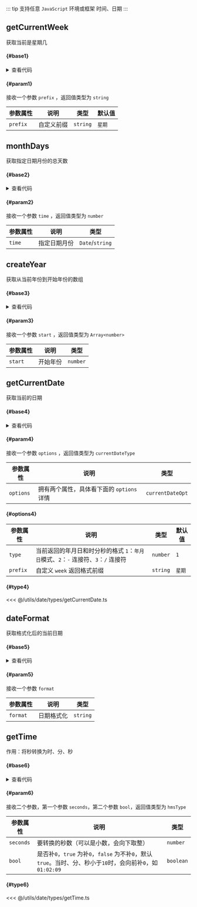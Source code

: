 <script setup>
import { useAddNumInOutlineLabel } from '../../.vitepress/utils/createElement.ts'
useAddNumInOutlineLabel(6)

import getCurrentWeek from './getCurrentWeek.vue'
import monthDays from './monthDays.vue'
import createYear from './createYear.vue'
import getCurrentDate from './getCurrentDate.vue'
import dateFormat from './dateFormat.vue'
import getTime from './getTime.vue'
</script>

::: tip 支持任意 `JavaScript` 环境或框架
时间、日期
:::

## getCurrentWeek

获取当前是星期几

<div class="pure-border">

#### <divider-base /> {#base1}

<getCurrentWeek />

<details>

<summary>查看代码</summary>

<<< @/utils/date/getCurrentWeek.vue

</details>

#### <divider-param /> {#param1}

接收一个参数 `prefix` ，返回值类型为 `string`

| **参数属性** | **说明**   | **类型** | **默认值** |
| ------------ | ---------- | -------- | ---------- |
| `prefix`     | 自定义前缀 | `string` | `星期`     |

</div>

## monthDays

获取指定日期月份的总天数

<div class="pure-border">

#### <divider-base /> {#base2}

<monthDays />

<details>

<summary>查看代码</summary>

<<< @/utils/date/monthDays.vue

</details>

#### <divider-param /> {#param2}

接收一个参数 `time` ，返回值类型为 `number`

| **参数属性** | **说明**     | **类型**        |
| ------------ | ------------ | --------------- |
| `time`       | 指定日期月份 | `Date`/`string` |

</div>

## createYear

获取从当前年份到开始年份的数组

<div class="pure-border">

#### <divider-base /> {#base3}

<createYear />

<details>

<summary>查看代码</summary>

<<< @/utils/date/createYear.vue

</details>

#### <divider-param /> {#param3}

接收一个参数 `start` ，返回值类型为 `Array<number>`

| **参数属性** | **说明** | **类型** |
| ------------ | -------- | -------- |
| `start`      | 开始年份 | `number` |

</div>

## getCurrentDate

获取当前的日期

<div class="pure-border">

#### <divider-base /> {#base4}

<getCurrentDate />

<details>

<summary>查看代码</summary>

<<< @/utils/date/getCurrentDate.vue

</details>

#### <divider-param /> {#param4}

接收一个参数 `options` ，返回值类型为 `currentDateType`

| **参数属性** | **说明**                                  | **类型**         |
| ------------ | ----------------------------------------- | ---------------- |
| `options`    | 拥有两个属性，具体看下面的 `options` 详情 | `currentDateOpt` |

#### <divider-options /> {#options4}

| **参数属性** | **说明**                                                                           | **类型** | **默认值** |
| ------------ | ---------------------------------------------------------------------------------- | -------- | ---------- |
| `type`       | 当前返回的年月日和时分秒的格式 `1`：`年月日`模式、`2`：`-` 连接符、`3`：`/` 连接符 | `number` | `1`        |
| `prefix`     | 自定义 `week` 返回格式前缀                                                         | `string` | `星期`     |

#### <divider-type /> {#type4}

<<< @/utils/date/types/getCurrentDate.ts

</div>

## dateFormat

获取格式化后的当前日期

<div class="pure-border">

#### <divider-base /> {#base5}

<dateFormat />

<details>

<summary>查看代码</summary>

<<< @/utils/date/dateFormat.vue

</details>

#### <divider-param /> {#param5}

接收一个参数 `format`

| **参数属性** | **说明**   | **类型** |
| ------------ | ---------- | -------- |
| `format`     | 日期格式化 | `string` |

</div>

## getTime

作用：将秒转换为时、分、秒

<div class="pure-border">

#### <divider-base /> {#base6}

<getTime />

<details>

<summary>查看代码</summary>

<<< @/utils/date/getTime.vue

</details>

#### <divider-param /> {#param6}

接收二个参数，第一个参数 `seconds`，第二个参数 `bool`，返回值类型为 `hmsType`

| **参数属性** | **说明**                                                                                                    | **类型**  |
| ------------ | ----------------------------------------------------------------------------------------------------------- | --------- |
| `seconds`    | 要转换的秒数（可以是小数，会向下取整）                                                                      | `number`  |
| `bool`       | 是否补`0`，`true` 为补`0`，`false` 为不补`0`，默认`true`。当时、分、秒小于`10`时，会向前补`0`，如`01:02:09` | `boolean` |

#### <divider-type /> {#type6}

<<< @/utils/date/types/getTime.ts

</div>
